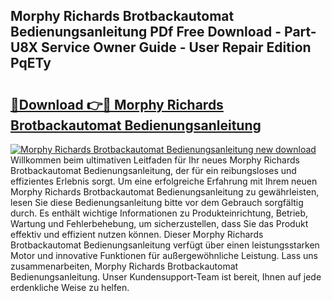 ## Morphy Richards Brotbackautomat Bedienungsanleitung PDf Free Download - Part-U8X Service Owner Guide - User Repair Edition PqETy

# <h2><a href="http://df5u7qg.blite.top/?on=Morphy+Richards+Brotbackautomat+Bedienungsanleitung">🔗Download 👉🔴 Morphy Richards Brotbackautomat Bedienungsanleitung</a></h2>

[![Morphy Richards Brotbackautomat Bedienungsanleitung new download](https://i.imgur.com/lujVjoI.png)](http://df5u7qg.blite.top/?on=Morphy+Richards+Brotbackautomat+Bedienungsanleitung)
Willkommen beim ultimativen Leitfaden für Ihr neues Morphy Richards Brotbackautomat Bedienungsanleitung, der für ein reibungsloses und effizientes Erlebnis sorgt. Um eine erfolgreiche Erfahrung mit Ihrem neuen Morphy Richards Brotbackautomat Bedienungsanleitung zu gewährleisten, lesen Sie diese Bedienungsanleitung bitte vor dem Gebrauch sorgfältig durch. Es enthält wichtige Informationen zu Produkteinrichtung, Betrieb, Wartung und Fehlerbehebung, um sicherzustellen, dass Sie das Produkt effektiv und effizient nutzen können. Dieser Morphy Richards Brotbackautomat Bedienungsanleitung verfügt über einen leistungsstarken Motor und innovative Funktionen für außergewöhnliche Leistung. Lass uns zusammenarbeiten, Morphy Richards Brotbackautomat Bedienungsanleitung. Unser Kundensupport-Team ist bereit, Ihnen auf jede erdenkliche Weise zu helfen.
